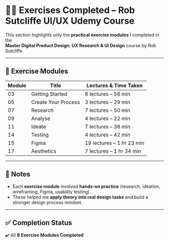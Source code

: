 # 🧑‍💻 Exercises Completed – Rob Sutcliffe UI/UX Udemy Course

This section highlights only the **practical exercise modules** I completed in the  
**Master Digital Product Design: UX Research & UI Design** course by Rob Sutcliffe.  

---

## 📂 Exercise Modules

| Module | Title               | Lectures & Time Taken   |
|--------|---------------------|--------------------------|
| 03     | Getting Started     | 6 lectures – 56 min      |
| 05     | Create Your Process | 3 lectures – 29 min      |
| 07     | Research            | 7 lectures – 50 min      |
| 09     | Analyse             | 4 lectures – 22 min      |
| 11     | Ideate              | 7 lectures – 38 min      |
| 14     | Testing             | 4 lectures – 42 min      |
| 15     | Figma               | 19 lectures – 1 hr 23 min|
| 17     | Aesthetics          | 7 lectures – 1 hr 34 min |

---

## 📝 Notes
- Each **exercise module** involved **hands-on practice** (research, ideation, wireframing, Figma, usability testing).  
- These helped me **apply theory into real design tasks** and build a stronger design process mindset.  

---

## ✅ Completion Status
✔️ All **8 Exercise Modules Completed**

